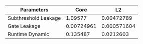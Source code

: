 | Parameters | Core | L2 |
| --- | --- | --- |
| Subthreshold Leakage | 1.09577 | 0.00472789 |
| Gate Leakage | 0.00724961 | 0.000571604 |
| Runtime Dynamic | 0.135487 | 0.0212603 |
